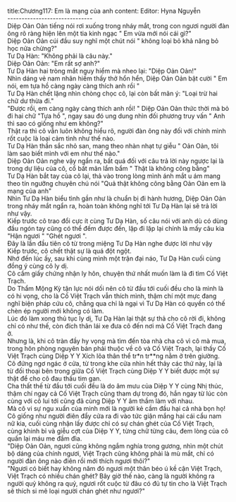 title:Chương117: Em là mạng của anh
content:
Editor: Hyna Nguyễn<br>------------------------------<br>Diệp Oản Oản tiếng nói rơi xuống trong nháy mắt, trong con ngươi người đàn ông rõ ràng hiện lên một tia kinh ngạc " Em vừa mới nói cái gì?"<br>Diệp Oản Oản cúi đầu suy nghĩ một chút nói " không loại bỏ khả năng bỏ học nửa chừng?"<br>Tư Dạ Hàn: "Không phải là câu này."<br>Diệp Oản Oản: "Em rất sợ anh?"<br>Tư Dạ Hàn hai tròng mắt nguy hiểm mà nheo lại: "Diệp Oản Oản!"<br>Nhìn dáng vẻ nam nhân hiếm thấy thở hổn hển, Diệp Oản Oản bật cười " Em nói, em tựa hồ càng ngày càng thích anh rồi "<br>Tư Dạ Hàn chết lặng nhìn chòng chọc cô, lại còn bất mãn ý: "Loại trừ hai chữ dư thừa đi."<br>"Được rồi, em càng ngày càng thích anh rồi! " Diệp Oản Oản thức thời mà bỏ đi hai chữ "Tựa hồ ", ngay sau đó ung dung nhìn đối phương truy vấn " Anh thì sao có giống như em không?"<br>Thật ra thì cô vẫn luôn không hiểu rõ, người đàn ông này đối với chính mình rốt cuộc là loại cảm tình như thế nào.<br>Tư Dạ Hàn thần sắc nhỏ san, mang theo nhàn nhạt tự giễu " Oản Oản, tôi làm sao biết mình với em như thế nào."<br>Diệp Oản Oản nghe vậy ngẩn ra, bất quá đối với câu trả lời này ngược lại là trong dự liệu của cô, cổ bất mãn lẩm bẩm " Thật là không công bằng"<br>Tư Dạ Hàn bắt tay của cô lại, thả vào trong lòng mình ánh mắt u ám mang theo tín ngưỡng chuyên chú nói "Quả thật không công bằng Oản Oản em là mạng của anh"<br>Nhìn Tư Dạ Hàn biểu tình gần như là chuẩn bị đi hành hương, Diệp Oản Oản trong nháy mắt ngẩn ra, hoàn toàn không nghĩ tới Tư Dạ Hàn lại sẽ trả lời như vậy.<br>Kiếp trước cô trao đổi cực ít cùng Tư Dạ Hàn, số câu nói với anh dù có dùng đầu ngón tay cũng có thể đếm được đến, lặp đi lặp lại chính là mấy câu kia "Hận ngươi " "Ghét ngươi ".<br>Đây là lần đầu tiên cô từ trong miệng Tư Dạ Hàn nghe được lời như vậy<br>Kiếp trước, cô chết thật sự là quá đột ngột.<br>Nhớ đến lúc ấy, sau khi cùng mình một trận đại náo, Tư Dạ Hàn cuối cùng đồng ý cùng cô ly dị.<br>Cô cầm giấy chứng nhận ly hôn, chuyện thứ nhất muốn làm là đi tìm Cố Việt Trạch.<br>Do Thẩm Mộng Kỳ tận lực nói dối nên cô từ đầu tới cuối đều cho là mình là có hi vọng, cho là Cố Việt Trạch vẫn thích mình, thậm chí một mực đang nghĩ biện pháp cứu cô, chẳng qua chỉ là ngại vì Tư Dạ Hàn có quyền có thế chèn ép người mới không có làm.<br>Lúc đó làm xong thủ tục ly dị, Tư Dạ Hàn lại thật sự thả cho cô rời đi, không chỉ có như thế, còn đích thân lái xe đưa cô đến nơi mà Cố Việt Trạch đang ở.<br>Nhưng là, khi cô tràn đầy hy vọng mà tìm đến tòa nhà cha cô vì cô mà mua, trong hôn phòng nguyên bản phải thuộc về cô và Cố Việt Trạch, lại thấy Cố Việt Trạch cùng Diệp Y Y Xích lõa thân thể tr*n tr**ng nằm ở trên giường.<br>Cô đứng ngơ ngác ở cửa, từ trong khe cửa nhìn hết thảy các thứ này, lại là từ đối thoại bên trong giữa Cố Việt Trạch cùng Diệp Y Y biết được một sự thật để cho cô đau thấu tim gan.<br>Cha thất thế từ đầu tới cuối đều là do âm mưu của Diệp Y Y cùng Nhị thúc, thậm chí ngay cả Cố Việt Trạch cũng tham dự trong đó, hắn ngay từ lúc còn cùng với cô lui tới cũng đã cùng Diệp Y Y âm thầm làm với nhau.<br>Mà cô vi sự ngu xuẩn của minh mới là người kẻ cầm đầu hại cả nhà bọn họ!<br>Cô giống như người điên đẩy cửa ra đi vào tức giận mắng hai cái cẩu nam nữ kia, cuối cùng nhận lấy được chỉ có sự chán ghét của Cố Việt Trạch, cùng khinh bỉ và giễu cợt của Diệp Y Y, từng chữ từng câu, đem lòng của cô quấn lại máu me đầm đìa.<br>"Diệp Oản Oản, ngươi cũng không ngắm nghía trong gương, nhìn một chút bộ dáng của chính ngươi, Việt Trạch cũng không phải là mù mắt, chỉ có người đàn ông nào điên rồi mới thích ngươi thôi?"<br>"Ngươi có biết hay không năm đó ngươi một thân béo ú kề cận Việt Trạch, Việt Trạch có nhiều chán ghét? Bây giờ thế nào, càng là người không ra người quỷ không ra quỷ, ngươi rốt cuộc từ đâu có đủ tự tin cho là Việt Trạch sẽ thích si mê loại người chán ghét như ngươi?"